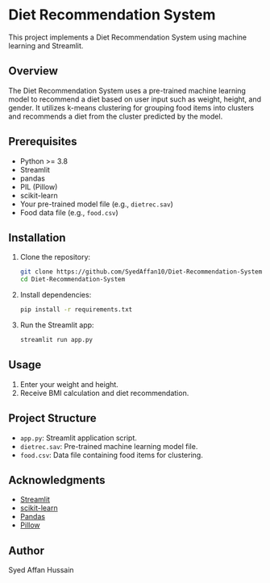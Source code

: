 # Diet Recommendation System

This project implements a Diet Recommendation System using machine learning and Streamlit.

## Overview

The Diet Recommendation System uses a pre-trained machine learning model to recommend a diet based on user input such as weight, height, and gender. It utilizes k-means clustering for grouping food items into clusters and recommends a diet from the cluster predicted by the model.

## Prerequisites

- Python >= 3.8
- Streamlit
- pandas
- PIL (Pillow)
- scikit-learn
- Your pre-trained model file (e.g., `dietrec.sav`)
- Food data file (e.g., `food.csv`)

## Installation

1. Clone the repository:

   ```bash
   git clone https://github.com/SyedAffan10/Diet-Recommendation-System.git
   cd Diet-Recommendation-System

2. Install dependencies:

   ```bash
   pip install -r requirements.txt
   ```

3. Run the Streamlit app:

   ```bash
   streamlit run app.py
   ```

## Usage

1. Enter your weight and height.
2. Receive BMI calculation and diet recommendation.

## Project Structure

- `app.py`: Streamlit application script.
- `dietrec.sav`: Pre-trained machine learning model file.
- `food.csv`: Data file containing food items for clustering.

## Acknowledgments

- [Streamlit](https://streamlit.io/)
- [scikit-learn](https://scikit-learn.org/)
- [Pandas](https://pandas.pydata.org/)
- [Pillow](https://pillow.readthedocs.io/)

## Author

Syed Affan Hussain
